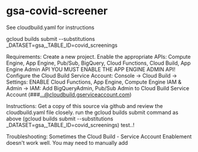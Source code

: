 # gsa-covid-screener

See cloudbuild.yaml for instructions

gcloud builds submit --substitutions _DATASET=gsa,_TABLE_ID=covid_screenings

Requirements:
  Create a new project.
  Enable the appropriate APIs: Compute Engine, App Engine, Pub/Sub, BigQuery, Cloud Functions, Cloud Build, App Engine Admin API
  YOU MUST ENABLE THE APP ENGINE ADMIN API!
  Configure the Cloud Build Service Account:
    Console -> Cloud Build -> Settings: ENABLE Cloud Functions, App Engine, Compute Engine
    IAM & Admin -> IAM: Add BigQueryAdmin, Pub/Sub Admin to Cloud Build Service Account (###...@cloudbuild.gserviceaccount.com)

Instructions: 
  Get a copy of this source via github and review the cloudbuild.yaml file closely.
  run the gcloud builds submit command as above (gcloud builds submit --substitutions _DATASET=gsa,_TABLE_ID=covid_screenings)
  test..!

Troubleshooting:
  Sometimes the Cloud Build - Service Account Enablement doesn't work well.  You may need to manually add 
  
